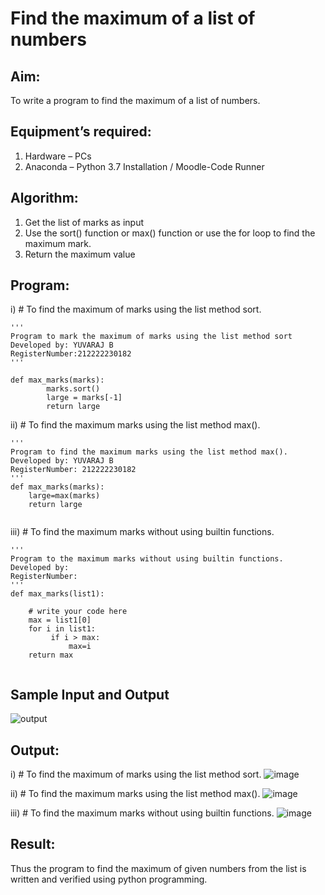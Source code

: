 # Find the maximum of a list of numbers
## Aim:
To write a program to find the maximum of a list of numbers.
## Equipment’s required:
1.	Hardware – PCs
2.	Anaconda – Python 3.7 Installation / Moodle-Code Runner
## Algorithm:
1.	Get the list of marks as input
2.	Use the sort() function or max() function or use the for loop to find the maximum mark.
3.	Return the maximum value
## Program:

i) # To find the maximum of marks using the list method sort.
```
''' 
Program to mark the maximum of marks using the list method sort
Developed by: YUVARAJ B
RegisterNumber:212222230182 
'''

def max_marks(marks):
        marks.sort()
        large = marks[-1]
        return large

```

ii) # To find the maximum marks using the list method max().
```
''' 
Program to find the maximum marks using the list method max().
Developed by: YUVARAJ B
RegisterNumber: 212222230182
'''
def max_marks(marks):
    large=max(marks)
    return large
    
```

iii) # To find the maximum marks without using builtin functions.
```
''' 
Program to the maximum marks without using builtin functions.
Developed by: 
RegisterNumber: 
'''
def max_marks(list1):
    
    # write your code here
    max = list1[0]
    for i in list1:
         if i > max:
             max=i
    return max
    
```
## Sample Input and Output
![output](./img/max_marks1.jpg) 

## Output:
i)	# To find the maximum of marks using the list method sort.
![image](https://github.com/Yuva2005raj/FindMaximum/assets/118343998/e1bfbe48-bdf4-44e1-9469-2560907b6b24)

ii)	# To find the maximum marks using the list method max().
![image](https://github.com/Yuva2005raj/FindMaximum/assets/118343998/4b9762cd-e1e3-4585-bca2-3b350a68a0af)

iii) # To find the maximum marks without using builtin functions.
![image](https://github.com/Yuva2005raj/FindMaximum/assets/118343998/e842d7ec-37e3-4867-9f1f-847ce313aa36)



## Result:
Thus the program to find the maximum of given numbers from the list is written and verified using python programming.
